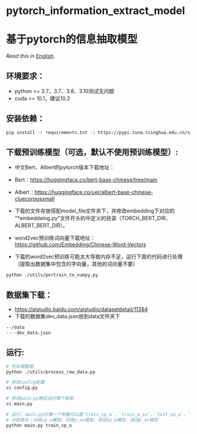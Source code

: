 # pytorch_information_extract_model
# 基于pytorch的信息抽取模型

*Read this in [English](README_en.md).*

## 环境要求：
* python >= 3.7，3.7、3.8、3.10测试无问题
* cuda >= 10.1，建议10.2

## 安装依赖：
```bash
pip install -r requirements.txt -i https://pypi.tuna.tsinghua.edu.cn/simple --trusted-host tuna.tsinghua.edu.cn
```

## 下载预训练模型（可选，默认不使用预训练模型）:
- 中文Bert、Albert的pytorch版本下载地址： 
- Bert：<https://huggingface.co/bert-base-chinese/tree/main>
- Albert：<https://huggingface.co/uer/albert-base-chinese-cluecorpussmall> 

- 下载的文件存放搭配model_file文件夹下，并修改embedding下对应的 "*embeddeing.py"文件开头的中定义的目录（TORCH_BERT_DIR、ALBERT_BERT_DIR）。
- word2vec预训练词向量下载地址：<https://github.com/Embedding/Chinese-Word-Vectors>
- 下载的word2vec预训练可能太大导致内存不足，运行下面的代码进行处理（提取出数据集中包含的字向量，其他的词向量不要）
```bash
python ./utils/pertrain_to_numpy.py
```

## 数据集下载： 
- <https://aistudio.baidu.com/aistudio/datasetdetail/11384>
- 下载的数据集dev_data.json放到data文件夹下
```bash
--/data
----dev_data.json
```
  
## 运行:
```bash
# 先处理数据
python ./utils/process_raw_data.py

# 修改config配置
vi config.py

# 修改main.py确定运行哪个框架
vi main.py

# 运行, main.py的第一个参数可以是`train_sp_o`、`train_p_so`、`test_sp_o`、`test_p_so`
# 分别表示：训练sp_o模型、训练p_so模型、测试sp_o模型、测试p_so模型
python main.py train_sp_o
    
```